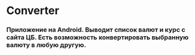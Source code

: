 # Converter
### Приложение на Android. Выводит список валют и курс с сайта ЦБ. Есть возможность конвертировать выбранную валюту в любую другую.
